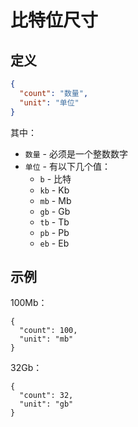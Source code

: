 # 比特位尺寸
## 定义
~~~json
{
  "count": "数量",
  "unit": "单位"
}
~~~

其中：
* `数量` - 必须是一个整数数字
* `单位` - 有以下几个值：
  * `b` - 比特
  * `kb` - Kb
  * `mb` - Mb
  * `gb` - Gb
  * `tb` - Tb
  * `pb` - Pb
  * `eb` - Eb

## 示例
100Mb：
~~~
{
  "count": 100,
  "unit": "mb"
}
~~~


32Gb：
~~~
{
  "count": 32,
  "unit": "gb"
}
~~~